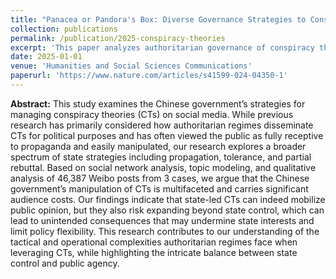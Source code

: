 ```yaml
---
title: "Panacea or Pandora's Box: Diverse Governance Strategies to Conspiracy Theories and Their Consequences in China"
collection: publications
permalink: /publication/2025-conspiracy-theories
excerpt: 'This paper analyzes authoritarian governance of conspiracy theories through propagation, tolerance, and rebuttal strategies.'
date: 2025-01-01
venue: 'Humanities and Social Sciences Communications'
paperurl: 'https://www.nature.com/articles/s41599-024-04350-1'
---
```


**Abstract:** This study examines the Chinese government’s strategies for managing conspiracy theories (CTs) on social media. While previous research has primarily considered how authoritarian regimes disseminate CTs for political purposes and has often viewed the public as fully receptive to propaganda and easily manipulated, our research explores a broader spectrum of state strategies including propagation, tolerance, and partial rebuttal. Based on social network analysis, topic modeling, and qualitative analysis of 46,387 Weibo posts from 3 cases, we argue that the Chinese government’s manipulation of CTs is multifaceted and carries significant audience costs. Our findings indicate that state-led CTs can indeed mobilize public opinion, but they also risk expanding beyond state control, which can lead to unintended consequences that may undermine state interests and limit policy flexibility. This research contributes to our understanding of the tactical and operational complexities authoritarian regimes face when leveraging CTs, while highlighting the intricate balance between state control and public agency.

